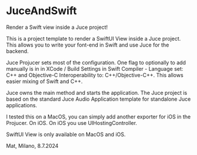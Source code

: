 # JuceAndSwift
Render a Swift view inside a Juce project!

This is a project template to render a SwiftUI View inside a Juce project.
This allows you to write your font-end in Swift and use Juce for the backend.

Juce Projucer sets most of the configuration.
One flag to optionally to add manually is in in XCode / Build Settings in Swift Compiler - Language set: C++ and Objective-C Interoperability to: C++/Objective-C++. This allows easier mixing of Swift and C++.

Juce owns the main method and starts the application. 
The Juce project is based on the standard Juce Audio Application template for standalone Juce applications.

I tested this on a MacOS, you can simply add another exporter for iOS in the Projucer.
On iOS. On iOS you use UIHostingController.

SwiftUI View is only available on MacOS and iOS.

Mat,
Milano, 8.7.2024

